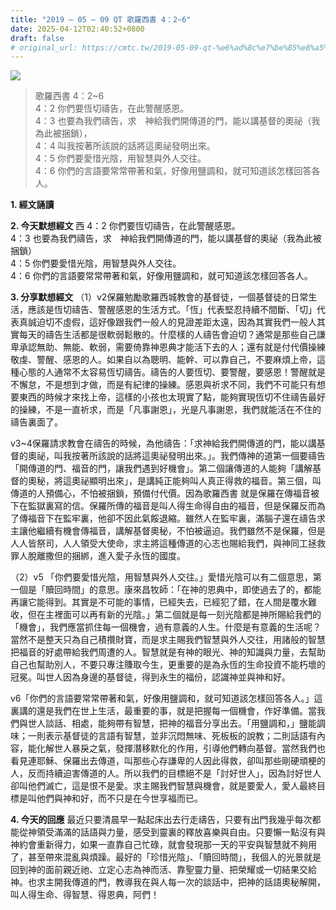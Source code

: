 ```yaml
---
title: "2019 – 05 – 09 QT 歌羅西書 4：2~6"
date: 2025-04-12T02:40:52+0800
draft: false
# original_url: https://cmtc.tw/2019-05-09-qt-%e6%ad%8c%e7%be%85%e8%a5%bf%e6%9b%b8-4%ef%bc%9a26
---
```


![](/images/qt.jpg)
> 歌羅西書 4：2\~6  
> 4：2 你們要恆切禱告，在此警醒感恩。  
> 4：3 也要為我們禱告，求　神給我們開傳道的門，能以講基督的奧祕（我為此被捆鎖），  
> 4：4 叫我按著所該說的話將這奧祕發明出來。  
> 4：5 你們要愛惜光陰，用智慧與外人交往。  
> 4：6 你們的言語要常常帶著和氣，好像用鹽調和，就可知道該怎樣回答各人。

**1. 經文誦讀**

**2.  今天默想經文**
西 4：2 你們要恆切禱告，在此警醒感恩。  
4：3 也要為我們禱告，求　神給我們開傳道的門，能以講基督的奧祕（我為此被捆鎖）  
4：5 你們要愛惜光陰，用智慧與外人交往。  
4：6 你們的言語要常常帶著和氣，好像用鹽調和，就可知道該怎樣回答各人。

**3. 分享默想經文**
（1）v2保羅勉勵歌羅西城教會的基督徒，一個基督徒的日常生活，應該是恆切禱告、警醒感恩的生活方式。「恆」代表堅忍持續不間斷、「切」代表真誠迫切不虛假，這好像跟我們一般人的見證差距太遠，因為其實我們一般人其實每天的禱告生活都是很軟弱鬆散的。什麼樣的人禱告會迫切？通常是那些自己謙卑承認無助、無能、軟弱，需要倚靠神恩典才能活下去的人；還有就是付代價操練敬虔、警醒、感恩的人。如果自以為聰明、能幹、可以靠自己，不要麻煩上帝，這種心態的人通常不太容易恆切禱告。禱告的人要恆切、要警醒，要感恩！警醒就是不懈怠，不是想到才做，而是有紀律的操練。感恩與祈求不同，我們不可能只有想要東西的時候才來找上帝，這樣的小孩也太現實了點，能夠實現恆切不住禱告最好的操練，不是一直祈求，而是「凡事謝恩」，光是凡事謝恩，我們就能活在不住的禱告裏面了。

v3\~4保羅請求教會在禱告的時候，為他禱告：「求神給我們開傳道的門，能以講基督的奧祕，叫我按著所該說的話將這奧祕發明出來。」。我們傳神的道第一個要禱告「開傳道的門、福音的門，讓我們遇到好機會」。第二個讓傳道的人能夠「講解基督的奧秘，將這奧祕顯明出來」，是講純正能夠叫人真正得救的福音。第三個，叫傳道的人預備心，不怕被捆鎖，預備付代價。因為歌羅西書 就是保羅在傳福音被下在監獄裏寫的信。保羅所傳的福音是叫人得生命得自由的福音，但是保羅反而為了傳福音下在監牢裏，他卻不因此氣餒退縮。雖然人在監牢裏，滿腦子還在禱告求主讓他繼續有機會傳福音，講解基督奧秘，不怕被逼迫。我們雖然不是保羅，但是人人皆祭司，人人領受大使命，求主將這種傳道的心志也賜給我們，與神同工拯救罪人脫離撒但的捆綁，進入愛子永恆的國度。

（2）v5 「你們要愛惜光陰，用智慧與外人交往。」愛惜光陰可以有二個意思，第一個是「贖回時間」的意思。康來昌牧師：「在神的恩典中，即使過去了的，都能再讓它能得到。其實是不可能的事情，已經失去，已經犯了錯，在人間是覆水難收，但在主裡面可以再有新的光陰。」第二個就是每一刻光陰都是神所賜給我們的「機會」，我們應當抓住每一個機會，過有意義的人生。什麼是有意義的生活呢？當然不是整天只為自己積攢財寶，而是求主賜我們智慧與外人交往，用諸般的智慧把福音的好處帶給我們周遭的人。智慧就是有神的眼光、神的知識與力量，去幫助自己也幫助別人，不要只專注賺取今生，更重要的是為永恆的生命投資不能朽壞的冠冕。叫世人因為身邊的基督徒，得到永生的福份，認識神並與神和好。

v6「你們的言語要常常帶著和氣，好像用鹽調和，就可知道該怎樣回答各人。」這裏講的還是我們在世上生活，最重要的事，就是把握每一個機會，作好準備。當我們與世人談話、相處，能夠帶有智慧，把神的福音分享出去。「用鹽調和，」鹽能調味；一則表示基督徒的言語有智慧，並非沉悶無味、死板板的說教；二則話語有內容，能化解世人暴戾之氣，發揮潛移默化的作用，引導他們轉向基督。當然我們也看見連耶穌、保羅出去傳道，叫那些心存謙卑的人因此得救，卻叫那些剛硬頑梗的人，反而持續迫害傳道的人。所以我們的目標絕不是「討好世人」，因為討好世人卻叫他們滅亡，這是恨不是愛。求主賜我們智慧與機會，就是要愛人，愛人最終目標是叫他們與神和好，而不只是在今世享福而已。

**4. 今天的回應**
最近只要清晨早一點起床出去行走禱告，只要有出門我幾乎每次都能從神領受滿滿的話語與力量，感受到靈裏的釋放喜樂與自由。只要懶一點沒有與神約會重新得力，如果一直靠自己忙碌，就會發現那一天的平安與智慧就不夠用了，甚至帶來混亂與煩躁。最好的「珍惜光陰」、「贖回時間」，我個人的光景就是回到神的面前親近祂、立定心志為神而活、靠聖靈力量、把榮耀或一切結果交給神。也求主開我傳道的門，教導我在與人每一次的談話中，把神的話語奧秘解開，叫人得生命、得智慧、得恩典，阿們！
